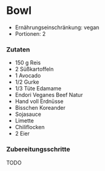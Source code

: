 # Bowl

- Ernährungseinschränkung: vegan
- Portionen: 2

### Zutaten

- 150 g Reis
- 2 Süßkartoffeln
- 1 Avocado
- 1/2 Gurke
- 1/3 Tüte Edamame
- Endori Veganes Beef Natur
- Hand voll Erdnüsse
- Bisschen Koreander
- Sojasauce
- Limette
- Chiliflocken
- 2 Eier

### Zubereitungsschritte

TODO
